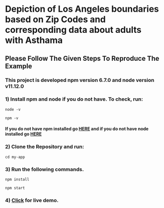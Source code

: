 # Depiction of Los Angeles boundaries based on Zip Codes and corresponding data about adults with Asthama
## Please Follow The Given Steps To Reproduce The Example

### This project is developed npm version 6.7.0 and node version v11.12.0

### 1) Install npm and node if you do not have. To check, run:
```
node -v
```

```
npm -v
```

#### If you do not have npm installed go [HERE](https://www.npmjs.com/get-npm) and if you do not have node installed go [HERE](https://nodejs.org/en/download/)

### 2) Clone the Repository and run:
```
cd my-app
```

### 3) Run the following commands.

```
npm install
```

```
npm start
```

### 4) [Click](https://ruchika2696.github.io/my-app/#/) for live demo.

 